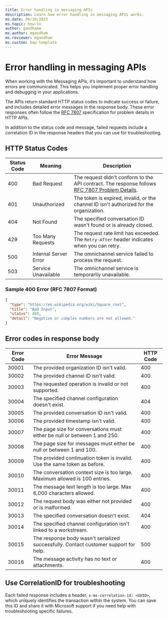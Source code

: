 ```yaml
---
title: Error handling in messaging APIs
description: Learn how error handling in messaging APIs works.
ms.date: 09/10/2025
ms.topic: how-to
author: gandhamm
ms.author: mgandham
ms.reviewer: mgandham
ms.custom: bap-template
---
```


# Error handling in messaging APIs

When working with the Messaging APIs, it’s important to understand how errors are communicated. This helps you implement proper error handling and debugging in your applications.

The APIs return standard HTTP status codes to indicate success or failure, and includes detailed error messages in the response body. These error responses often follow the [RFC 7807](https://datatracker.ietf.org/doc/html/rfc7807) specification for problem details in HTTP APIs.

In addition to the status code and message, failed requests include a correlation ID in the response headers that you can use for troubleshooting.


## HTTP Status Codes

| Status Code | Meaning             | Description |
|-------------|---------------------|-------------|
| 400       | Bad Request          | The request didn't conform to the API contract. The response follows [RFC 7807 Problem Details](https://datatracker.ietf.org/doc/html/rfc7807). |
| 401       | Unauthorized         | The token is expired, invalid, or the channel ID isn't authorized for the organization. |
| 404       | Not Found            | The specified conversation ID wasn't found or is already closed. |
| 429       | Too Many Requests    | The request rate limit has exceeded. The `Retry-After` header indicates when you can retry. |
| 500       | Internal Server Error| The omnichannel service failed to process the request. |
| 503       | Service Unavailable  | The omnichannel service is temporarily unavailable. |



### Sample 400 Error (RFC 7807 Format)

```json
{
  "type": "https://en.wikipedia.org/wiki/Square_root",
  "title": "Bad Input",
  "status": 400,
  "detail": "Negative or complex numbers are not allowed."
}

```

## Error codes in response body

| Error Code | Error Message                                                               | HTTP Code |
| ---------- | --------------------------------------------------------------------------- | --------- |
| 30001    | The provided organization ID isn't valid.                                  | 400     |
| 30002    | The provided channel ID isn't valid.                                       | 400     |
| 30003    | The requested operation is invalid or not supported.                        | 400     |
| 30004    | The specified channel configuration doesn't exist.                         | 404     |
| 30005    | The provided conversation ID isn't valid.                                  | 400     |
| 30006    | The provided timestamp isn't valid.                                        | 400     |
| 30007    | The page size for conversations must either be null or between 1 and 250.   | 400     |
| 30008    | The page size for messages must either be null or between 1 and 100.        | 400     |
| 30009    | The provided continuation token is invalid. Use the same token as before.   | 400     |
| 30010    | The conversation context size is too large. Maximum allowed is 100 entries. | 400     |
| 30011    | The message text length is too large. Max 6,000 characters allowed.          | 400     |
| 30012    | The request body was either not provided or is malformed.                   | 400     |
| 30013    | The specified conversation doesn't exist.                                  | 404     |
| 30014    | The specified channel configuration isn't linked to a workstream.          | 400     |
| 30015    | The response body wasn't serialized successfully. Contact customer support for help.                               | 500     |
| 30016    | The message activity has no text or attachments.                                  | 400     |


## Use CorrelationID for troubleshooting

Each failed response includes a header, `x-ms-correlation-id: <GUID>`, which uniquely identifies the transaction within the system. You can save this ID and share it with Microsoft support if you need help with troubleshooting specific failures.
